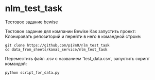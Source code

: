 # nlm_test_task
Тестовое задание bewise

Тестовое задание дял компании Bewise
Как запустить проект:
Клонировать репозиторий и перейти в него в командной строке:
```
git clone https://github.com/p17m0/nlm_test_task
cd data_from_sheets/kanal_service/nlm_test_task
```
Переместить файл .csv с названием 'test_data.csv', запустить скрипт командой:
```
python script_for_data.py
```
